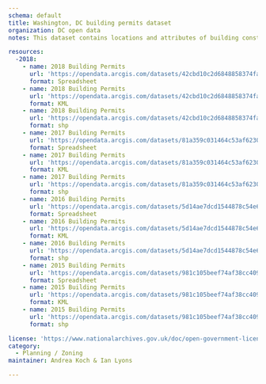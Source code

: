 ```yaml
---
schema: default
title: Washington, DC building permits dataset
organization: DC open data
notes: This dataset contains locations and attributes of building construction and alteration permits applied for and approved by the District of Columbia Department of Consumer and Regulatory Affairs.  Includes x- and y-coordinates.

resources:
  -2018:
    - name: 2018 Building Permits
      url: 'https://opendata.arcgis.com/datasets/42cbd10c2d6848858374facb06135970_9.csv'
      format: Spreadsheet
    - name: 2018 Building Permits
      url: 'https://opendata.arcgis.com/datasets/42cbd10c2d6848858374facb06135970_9.kml'
      format: KML
    - name: 2018 Building Permits
      url: 'https://opendata.arcgis.com/datasets/42cbd10c2d6848858374facb06135970_9.zip'
      format: shp
    - name: 2017 Building Permits
      url: 'https://opendata.arcgis.com/datasets/81a359c031464c53af6230338dbc848e_37.csv'
      format: Spreadsheet
    - name: 2017 Building Permits
      url: 'https://opendata.arcgis.com/datasets/81a359c031464c53af6230338dbc848e_37.kml'
      format: KML
    - name: 2017 Building Permits
      url: 'https://opendata.arcgis.com/datasets/81a359c031464c53af6230338dbc848e_37.zip'
      format: shp
    - name: 2016 Building Permits
      url: 'https://opendata.arcgis.com/datasets/5d14ae7dcd1544878c54e61edda489c3_24.csv'
      format: Spreadsheet
    - name: 2016 Building Permits
      url: 'https://opendata.arcgis.com/datasets/5d14ae7dcd1544878c54e61edda489c3_24.kml'
      format: KML
    - name: 2016 Building Permits
      url: 'https://opendata.arcgis.com/datasets/5d14ae7dcd1544878c54e61edda489c3_24.zip'
      format: shp
    - name: 2015 Building Permits
      url: 'https://opendata.arcgis.com/datasets/981c105beef74af38cc4090992661264_25.csv'
      format: Spreadsheet
    - name: 2015 Building Permits
      url: 'https://opendata.arcgis.com/datasets/981c105beef74af38cc4090992661264_25.kml'
      format: KML
    - name: 2015 Building Permits
      url: 'https://opendata.arcgis.com/datasets/981c105beef74af38cc4090992661264_25.zip'
      format: shp

license: 'https://www.nationalarchives.gov.uk/doc/open-government-licence/version/3/'
category:
  - Planning / Zoning
maintainer: Andrea Koch & Ian Lyons

---
```

